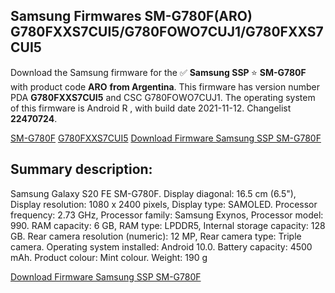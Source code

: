 <h2>Samsung Firmwares SM-G780F(ARO) G780FXXS7CUI5/G780FOWO7CUJ1/G780FXXS7CUI5</h2>
Download the Samsung firmware for the ✅ <strong>Samsung SSP </strong> ⭐ <strong>SM-G780F</strong> with product code <strong>ARO</strong> <strong> from Argentina</strong>. This firmware has version number PDA <strong>G780FXXS7CUI5</strong> and CSC G780FOWO7CUJ1. The operating system of this firmware is Android R , with build date 2021-11-12. Changelist <strong>22470724</strong>.


[SM-G780F](https://samfirm.shop/samsung/model/SM-G780F)
[G780FXXS7CUI5](https://samfirm.shop/samsung/pda/G780FXXS7CUI5)
[Download Firmware Samsung SSP SM-G780F](https://samfirm.shop/samsung/firmware/473865)
<h2>Summary description:</h2>
<p>Samsung Galaxy S20 FE SM-G780F. Display diagonal: 16.5 cm (6.5"), Display resolution: 1080 x 2400 pixels, Display type: SAMOLED. Processor frequency: 2.73 GHz, Processor family: Samsung Exynos, Processor model: 990. RAM capacity: 6 GB, RAM type: LPDDR5, Internal storage capacity: 128 GB. Rear camera resolution (numeric): 12 MP, Rear camera type: Triple camera. Operating system installed: Android 10.0. Battery capacity: 4500 mAh. Product colour: Mint colour. Weight: 190 g</p>


[Download Firmware Samsung SSP SM-G780F](https://samfirm.shop/samsung/firmware/473865)
